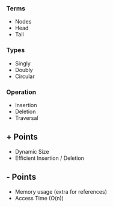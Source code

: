 ### Terms
- Nodes
- Head
- Tail

### Types
- Singly
- Doubly
- Circular

### Operation
- Insertion
- Deletion
- Traversal

## + Points
- Dynamic Size
- Efficient Insertion / Deletion

## - Points
- Memory usage (extra for references)
- Access Time (O(n))



